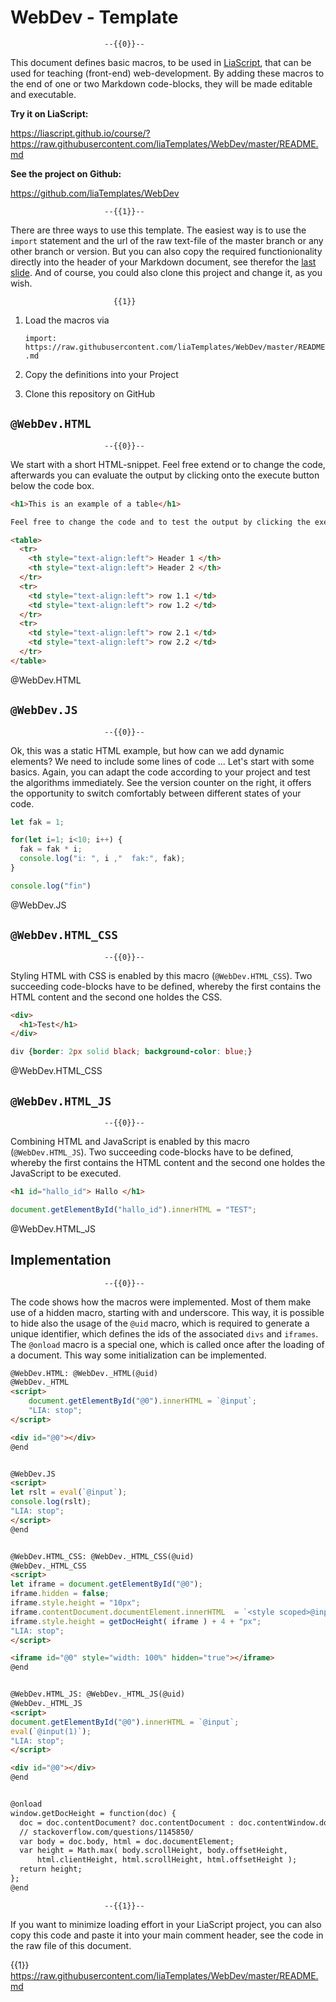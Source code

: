 <!--
author:   André Dietrich

email:    andre.dietrich@ovgu.de

version:  0.1.0

language: en

narrator: US English Female

logo:     https://wiki.selfhtml.org/images/thumb/7/78/HTML-CSS-JS.svg/400px-HTML-CSS-JS.svg.png

comment:  A set of macros, that can be used for teachning (front-end)
          web-development, including (HTML and JavaScript).


@WebDev.HTML: @WebDev._HTML(@uid)
@WebDev._HTML
<script>
    document.getElementById("@0").innerHTML = `@input`;
    "LIA: stop";
</script>

<div id="@0"></div>
@end

@WebDev.JS
<script>
let rslt = eval(`@input`);
console.log(rslt);
"LIA: stop";
</script>
@end

@WebDev.HTML_CSS: @WebDev._HTML_CSS(@uid)
@WebDev._HTML_CSS
<script>
let iframe = document.getElementById("@0");
iframe.hidden = false;
iframe.style.height = "10px";
iframe.contentDocument.documentElement.innerHTML  = `<style scoped>@input(1)</style>@input`;
iframe.style.height = getDocHeight( iframe ) + 4 + "px";
"LIA: stop";
</script>

<iframe id="@0" style="width: 100%" hidden="true"></iframe>
@end


@WebDev.HTML_JS: @WebDev._HTML_JS(@uid)
@WebDev._HTML_JS
<script>
document.getElementById("@0").innerHTML = `@input`;
eval(`@input(1)`);
"LIA: stop";
</script>

<div id="@0"></div>
@end

@onload
window.getDocHeight = function(doc) {
    doc = doc.contentDocument? doc.contentDocument : doc.contentWindow.document;
    // stackoverflow.com/questions/1145850/
    var body = doc.body, html = doc.documentElement;
    var height = Math.max( body.scrollHeight, body.offsetHeight,
        html.clientHeight, html.scrollHeight, html.offsetHeight );
    return height;
};
@end
-->

# WebDev - Template

                         --{{0}}--
This document defines basic macros, to be used in
[LiaScript](https://LiaScript.github.io), that can be used for teaching
(front-end) web-development. By adding these macros to the end of one or two
Markdown code-blocks, they will be made editable and executable.

__Try it on LiaScript:__

https://liascript.github.io/course/?https://raw.githubusercontent.com/liaTemplates/WebDev/master/README.md

__See the project on Github:__

https://github.com/liaTemplates/WebDev


                         --{{1}}--
There are three ways to use this template. The easiest way is to use the
`import` statement and the url of the raw text-file of the master branch or any
other branch or version. But you can also copy the required functionionality
directly into the header of your Markdown document, see therefor the
[last slide](#5). And of course, you could also clone this project and change
it, as you wish.

                           {{1}}
1. Load the macros via

   `import: https://raw.githubusercontent.com/liaTemplates/WebDev/master/README.md`

2. Copy the definitions into your Project

3. Clone this repository on GitHub

## `@WebDev.HTML`

                         --{{0}}--
We start with a short HTML-snippet. Feel free extend or to change the code,
afterwards you can evaluate the output by clicking onto the execute button below
the code box.

``` html table.html
<h1>This is an example of a table</h1>

Feel free to change the code and to test the output by clicking the execute button below the code box.

<table>
  <tr>
    <th style="text-align:left"> Header 1 </th>
    <th style="text-align:left"> Header 2 </th>
  </tr>
  <tr>
    <td style="text-align:left"> row 1.1 </td>
    <td style="text-align:left"> row 1.2 </td>
  </tr>
  <tr>
    <td style="text-align:left"> row 2.1 </td>
    <td style="text-align:left"> row 2.2 </td>
  </tr>
</table>
```
@WebDev.HTML


## `@WebDev.JS`

                         --{{0}}--
Ok, this was a static HTML example, but how can we add dynamic elements? We need
to include some lines of code ... Let's start with some basics. Again, you can
adapt the code according to your project and test the algorithms immediately.
See the version counter on the right, it offers the opportunity to switch
comfortably between different states of your code.

``` js for-loop.js
let fak = 1;

for(let i=1; i<10; i++) {
  fak = fak * i;
  console.log("i: ", i ,"  fak:", fak);
}

console.log("fin")
```
@WebDev.JS


## `@WebDev.HTML_CSS`

                         --{{0}}--
Styling HTML with CSS is enabled by this macro (`@WebDev.HTML_CSS`). Two
succeeding code-blocks have to be defined, whereby the first contains the HTML
content and the second one holdes the CSS.

``` html style.html
<div>
  <h1>Test</h1>
</div>
```
``` css  style.css
div {border: 2px solid black; background-color: blue;}
```
@WebDev.HTML_CSS


## `@WebDev.HTML_JS`

                         --{{0}}--
Combining HTML and JavaScript is enabled by this macro (`@WebDev.HTML_JS`). Two
succeeding code-blocks have to be defined, whereby the first contains the HTML
content and the second one holdes the JavaScript to be executed.

```html index.html
<h1 id="hallo_id"> Hallo </h1>
```
```js  test.js
document.getElementById("hallo_id").innerHTML = "TEST";
```
@WebDev.HTML_JS


## Implementation

                         --{{0}}--
The code shows how the macros were implemented. Most of them make use of a
hidden  macro, starting with and underscore. This way, it is possible to hide
also the usage of the `@uid` macro, which is required to generate a unique
identifier, which defines the ids of the associated `divs` and `iframes`. The
`@onload` macro is a special one, which is called once after the loading of a
document. This way some initialization can be implemented.


``` html
@WebDev.HTML: @WebDev._HTML(@uid)
@WebDev._HTML
<script>
    document.getElementById("@0").innerHTML = `@input`;
    "LIA: stop";
</script>

<div id="@0"></div>
@end


@WebDev.JS
<script>
let rslt = eval(`@input`);
console.log(rslt);
"LIA: stop";
</script>
@end


@WebDev.HTML_CSS: @WebDev._HTML_CSS(@uid)
@WebDev._HTML_CSS
<script>
let iframe = document.getElementById("@0");
iframe.hidden = false;
iframe.style.height = "10px";
iframe.contentDocument.documentElement.innerHTML  = `<style scoped>@input(1)</style>@input`;
iframe.style.height = getDocHeight( iframe ) + 4 + "px";
"LIA: stop";
</script>

<iframe id="@0" style="width: 100%" hidden="true"></iframe>
@end


@WebDev.HTML_JS: @WebDev._HTML_JS(@uid)
@WebDev._HTML_JS
<script>
document.getElementById("@0").innerHTML = `@input`;
eval(`@input(1)`);
"LIA: stop";
</script>

<div id="@0"></div>
@end


@onload
window.getDocHeight = function(doc) {
  doc = doc.contentDocument? doc.contentDocument : doc.contentWindow.document;
  // stackoverflow.com/questions/1145850/
  var body = doc.body, html = doc.documentElement;
  var height = Math.max( body.scrollHeight, body.offsetHeight,
      html.clientHeight, html.scrollHeight, html.offsetHeight );
  return height;
};
@end
```

                         --{{1}}--
If you want to minimize loading effort in your LiaScript project, you can also
copy this code and paste it into your main comment header, see the code in the
raw file of this document.

{{1}} https://raw.githubusercontent.com/liaTemplates/WebDev/master/README.md
